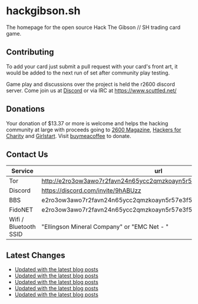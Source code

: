 # hackgibson.sh
The homepage for the open source Hack The Gibson // SH trading card game.


## Contributing

To add your card just submit a pull request with your card's front art, it would be added to the next run of set after community play testing.

Game play and discussions over the project is held the r2600 discord server. Come join us at [Discord](https://discord.com/invite/9hABUzz) or via IRC at https://www.scuttled.net/


## Donations

Your donation of $13.37 or more is welcome and helps the hacking community at large with proceeds going to [2600 Magazine](https://2600.com/), [Hackers for Charity](https://hackersforcharity.org) and [Girlstart](https://girlstart.org).  Visit [buymeacoffee](https://www.buymeacoffee.com/hackgibson.sh) to donate.


## Contact Us

Service | url
-|-
Tor | http://e2ro3ow3awo7r2favn24n65ycc2qmzkoayn5r57e3f56nvjwdcgg32ad.onion
Discord | https://discord.com/invite/9hABUzz
BBS | e2ro3ow3awo7r2favn24n65ycc2qmzkoayn5r57e3f56nvjwdcgg32ad.onion:23
FidoNET | e2ro3ow3awo7r2favn24n65ycc2qmzkoayn5r57e3f56nvjwdcgg32ad.onion:24554
Wifi / Bluetooth SSID | "Ellingson Mineral Company" or "EMC Net - <fidonet address>"

## Latest Changes
<!-- BLOG-POST-LIST:START -->
- [Updated with the latest blog posts](https://github.com/DFW2600/hackgibson.sh/commit/f545c65c6afe1f897989f090e0b617b8a3cfbf8f)
- [Updated with the latest blog posts](https://github.com/DFW2600/hackgibson.sh/commit/6ea4bbb81e1540bc8402a029de13961773a9688a)
- [Updated with the latest blog posts](https://github.com/DFW2600/hackgibson.sh/commit/9938f9b1bd45a2beacab15f93f05dae4cca9925a)
- [Updated with the latest blog posts](https://github.com/DFW2600/hackgibson.sh/commit/8c6df9adb935492c0c7dff13765ec0b3eb157e71)
- [Updated with the latest blog posts](https://github.com/DFW2600/hackgibson.sh/commit/92670459cd90b610e560caa73ec820cbd23ccc81)
<!-- BLOG-POST-LIST:END -->
